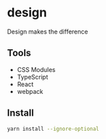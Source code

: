 # design

Design makes the difference

## Tools

- CSS Modules
- TypeScript
- React
- webpack

## Install

```sh
yarn install --ignore-optional
```
